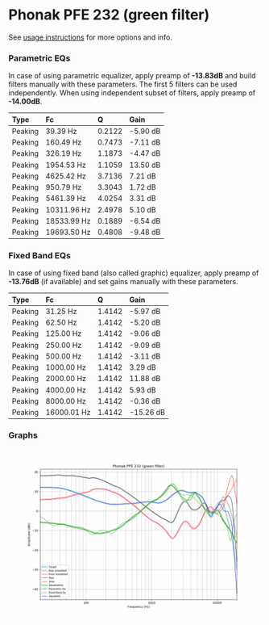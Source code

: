 # Phonak PFE 232 (green filter)
See [usage instructions](https://github.com/jaakkopasanen/AutoEq#usage) for more options and info.

### Parametric EQs
In case of using parametric equalizer, apply preamp of **-13.83dB** and build filters manually
with these parameters. The first 5 filters can be used independently.
When using independent subset of filters, apply preamp of **-14.00dB**.

| Type    | Fc          |      Q | Gain     |
|:--------|:------------|:-------|:---------|
| Peaking | 39.39 Hz    | 0.2122 | -5.90 dB |
| Peaking | 160.49 Hz   | 0.7473 | -7.11 dB |
| Peaking | 326.19 Hz   | 1.1873 | -4.47 dB |
| Peaking | 1954.53 Hz  | 1.1059 | 13.50 dB |
| Peaking | 4625.42 Hz  | 3.7136 | 7.21 dB  |
| Peaking | 950.79 Hz   | 3.3043 | 1.72 dB  |
| Peaking | 5461.39 Hz  | 4.0254 | 3.31 dB  |
| Peaking | 10311.96 Hz | 2.4978 | 5.10 dB  |
| Peaking | 18533.99 Hz | 0.1889 | -6.54 dB |
| Peaking | 19693.50 Hz | 0.4808 | -9.48 dB |

### Fixed Band EQs
In case of using fixed band (also called graphic) equalizer, apply preamp of **-13.76dB**
(if available) and set gains manually with these parameters.

| Type    | Fc          |      Q | Gain      |
|:--------|:------------|:-------|:----------|
| Peaking | 31.25 Hz    | 1.4142 | -5.97 dB  |
| Peaking | 62.50 Hz    | 1.4142 | -5.20 dB  |
| Peaking | 125.00 Hz   | 1.4142 | -9.06 dB  |
| Peaking | 250.00 Hz   | 1.4142 | -9.09 dB  |
| Peaking | 500.00 Hz   | 1.4142 | -3.11 dB  |
| Peaking | 1000.00 Hz  | 1.4142 | 3.29 dB   |
| Peaking | 2000.00 Hz  | 1.4142 | 11.88 dB  |
| Peaking | 4000.00 Hz  | 1.4142 | 5.93 dB   |
| Peaking | 8000.00 Hz  | 1.4142 | -0.36 dB  |
| Peaking | 16000.01 Hz | 1.4142 | -15.26 dB |

### Graphs
![](./Phonak%20PFE%20232%20(green%20filter).png)